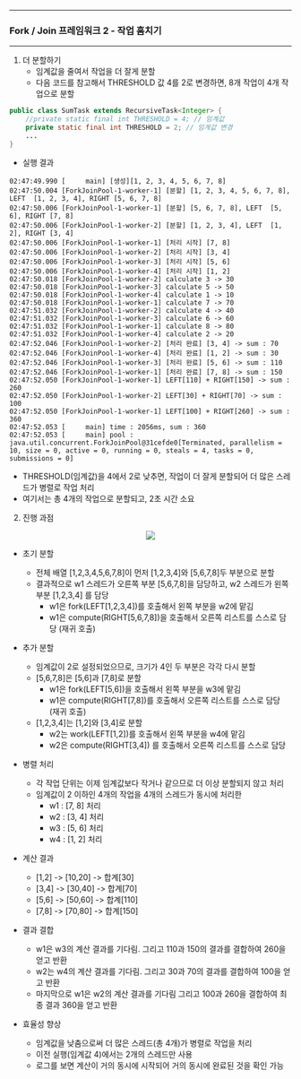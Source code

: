 -----
### Fork / Join 프레임워크 2 - 작업 훔치기
-----
1. 더 분할하기
   - 임계값을 줄여서 작업을 더 잘게 분할
   - 다음 코드를 참고해서 THRESHOLD 값 4를 2로 변경하면, 8개 작업이 4개 작업으로 분할
```java
public class SumTask extends RecursiveTask<Integer> {
    //private static final int THRESHOLD = 4; // 임계값
    private static final int THRESHOLD = 2; // 임계값 변경
    ...
}
```
  - 실행 결과
```
02:47:49.990 [     main] [생성][1, 2, 3, 4, 5, 6, 7, 8]
02:47:50.004 [ForkJoinPool-1-worker-1] [분할] [1, 2, 3, 4, 5, 6, 7, 8], LEFT  [1, 2, 3, 4], RIGHT [5, 6, 7, 8]
02:47:50.006 [ForkJoinPool-1-worker-1] [분할] [5, 6, 7, 8], LEFT  [5, 6], RIGHT [7, 8]
02:47:50.006 [ForkJoinPool-1-worker-2] [분할] [1, 2, 3, 4], LEFT  [1, 2], RIGHT [3, 4]
02:47:50.006 [ForkJoinPool-1-worker-1] [처리 시작] [7, 8]
02:47:50.006 [ForkJoinPool-1-worker-2] [처리 시작] [3, 4]
02:47:50.006 [ForkJoinPool-1-worker-3] [처리 시작] [5, 6]
02:47:50.006 [ForkJoinPool-1-worker-4] [처리 시작] [1, 2]
02:47:50.018 [ForkJoinPool-1-worker-2] calculate 3 -> 30
02:47:50.018 [ForkJoinPool-1-worker-3] calculate 5 -> 50
02:47:50.018 [ForkJoinPool-1-worker-4] calculate 1 -> 10
02:47:50.018 [ForkJoinPool-1-worker-1] calculate 7 -> 70
02:47:51.032 [ForkJoinPool-1-worker-2] calculate 4 -> 40
02:47:51.032 [ForkJoinPool-1-worker-3] calculate 6 -> 60
02:47:51.032 [ForkJoinPool-1-worker-1] calculate 8 -> 80
02:47:51.032 [ForkJoinPool-1-worker-4] calculate 2 -> 20
02:47:52.046 [ForkJoinPool-1-worker-2] [처리 완료] [3, 4] -> sum : 70
02:47:52.046 [ForkJoinPool-1-worker-4] [처리 완료] [1, 2] -> sum : 30
02:47:52.046 [ForkJoinPool-1-worker-3] [처리 완료] [5, 6] -> sum : 110
02:47:52.046 [ForkJoinPool-1-worker-1] [처리 완료] [7, 8] -> sum : 150
02:47:52.050 [ForkJoinPool-1-worker-1] LEFT[110] + RIGHT[150] -> sum : 260
02:47:52.050 [ForkJoinPool-1-worker-2] LEFT[30] + RIGHT[70] -> sum : 100
02:47:52.050 [ForkJoinPool-1-worker-1] LEFT[100] + RIGHT[260] -> sum : 360
02:47:52.053 [     main] time : 2056ms, sum : 360
02:47:52.053 [     main] pool : java.util.concurrent.ForkJoinPool@31cefde0[Terminated, parallelism = 10, size = 0, active = 0, running = 0, steals = 4, tasks = 0, submissions = 0]
```
  - THRESHOLD(임계값)을 4에서 2로 낮추면, 작업이 더 잘게 분할되어 더 많은 스레드가 병렬로 작업 처리
  - 여기서는 총 4개의 작업으로 분할되고, 2초 시간 소요

2. 진행 과점
<div align="center">
<img src="https://github.com/user-attachments/assets/e71f1917-48bf-4fc1-a2e3-72a9cd078058">
</div>

  - 초기 분할
    + 전체 배열 [1,2,3,4,5,6,7,8]이 먼저 [1,2,3,4]와 [5,6,7,8]두 부분으로 분할
    + 결과적으로 w1 스레드가 오른쪽 부분 [5,6,7,8]을 담당하고, w2 스레드가 왼쪽 부분 [1,2,3,4] 를 담당
      * w1은 fork(LEFT[1,2,3,4])를 호출해서 왼쪽 부분을 w2에 맡김
      * w1은 compute(RIGHT[5,6,7,8])을 호출해서 오른쪽 리스트를 스스로 담당 (재귀 호출)
 
  - 추가 분할
    + 임계값이 2로 설정되었으므로, 크기가 4인 두 부분은 각각 다시 분할
    + [5,6,7,8]은 [5,6]과 [7,8]로 분할
      * w1은 fork(LEFT[5,6])을 호출해서 왼쪽 부분을 w3에 맡김
      * w1은 compute(RIGHT[7,8])를 호출해서 오른쪽 리스트를 스스로 담당 (재귀 호출)
    + [1,2,3,4]는 [1,2]와 [3,4]로 분할
      * w2는 work(LEFT[1,2])를 호출해서 왼쪽 부분을 w4에 맡김
      * w2은 compute(RIGHT[3,4]) 를 호출해서 오른쪽 리스트를 스스로 담당

  - 병렬 처리
    + 각 작업 단위는 이제 임계값보다 작거나 같으므로 더 이상 분할되지 않고 처리
    + 임계값이 2 이하인 4개의 작업을 4개의 스레드가 동시에 처리한
      * w1 : [7, 8] 처리
      * w2 : [3, 4] 처리
      * w3 : [5, 6] 처리
      * w4 : [1, 2] 처리

  - 계산 결과
    + [1,2] -> [10,20] -> 합계[30]
    + [3,4] -> [30,40] -> 합계[70]
    + [5,6] -> [50,60] -> 합계[110]
    + [7,8] -> [70,80] -> 합계[150]

  - 결과 결합
    + w1은 w3의 계산 결과를 기다림. 그리고 110과 150의 결과를 결합하여 260을 얻고 반환
    + w2는 w4의 계산 결과를 기다림. 그리고 30과 70의 결과를 결합하여 100을 얻고 반환
    + 마지막으로 w1은 w2의 계산 결과를 기다림 그리고 100과 260을 결합하여 최종 결과 360을 얻고 반환
      
  - 효율성 향상
    + 임계값을 낮춤으로써 더 많은 스레드(총 4개)가 병렬로 작업을 처리
    + 이전 실행(임계값 4)에서는 2개의 스레드만 사용
    + 로그를 보면 계산이 거의 동시에 시작되어 거의 동시에 완료된 것을 확인 가능
